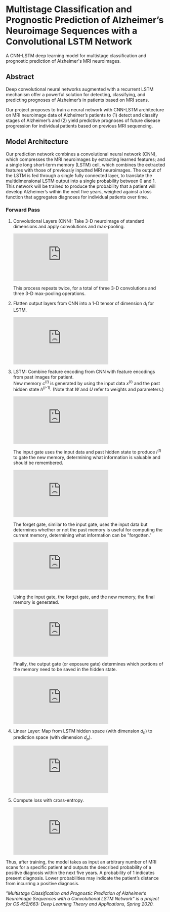 # Multistage Classification and Prognostic Prediction of Alzheimer’s Neuroimage Sequences with a Convolutional LSTM Network
A CNN-LSTM deep learning model for multistage classification and prognostic prediction of Alzheimer's MRI neuroimages.

## Abstract

Deep convolutional neural networks augmented with a recurrent LSTM mechanism offer a powerful solution for detecting, classifying, and predicting prognoses of Alzheimer’s in patients based on MRI scans.

Our project proposes to train a neural network with CNN-LSTM architecture on MRI neuroimage data of Alzheimer’s patients to (1) detect and classify stages of Alzheimer’s and (2) yield predictive prognoses of future disease progression for individual patients based on previous MRI sequencing.

## Model Architecture

Our prediction network combines a convolutional neural network (CNN), which compresses the MRI neuroimages by extracting learned features; and a single long short-term memory (LSTM) cell, which combines the extracted features with those of previously inputted MRI neuroimages. The output of the LSTM is fed through a single fully connected layer, to translate the multidimensional LSTM output into a single probability between 0 and 1. This network will be trained to produce the probability that a patient will develop Alzheimer’s within the next five years, weighed against a loss function that aggregates diagnoses for individual patients over time.

### Forward Pass

1. Convolutional Layers (CNN): Take 3-D neuroimage of standard dimensions and apply convolutions and max-pooling.    

    ![equation](https://latex.codecogs.com/svg.latex?%5Cdpi%7B150%7D%20%5Clarge%20%5Cbegin%7Balign*%7D%20%5Ctexttt%7BConv3d%3A%7D%20%26%5C%3B%20%5Cmathbb%7BR%7D%5E%7Bd_1%20%5Ctimes%20d_2%20%5Ctimes%20d_3%7D%20%5Cmapsto%20%5Cmathbb%7BR%7D%5E%7Bd_1%5E%5Cprime%20%5Ctimes%20d_2%5E%5Cprime%20%5Ctimes%20d_3%5E%5Cprime%7D%5C%5C%20%5Ctexttt%7BMaxPool%3A%7D%20%26%5C%3B%20%5Cmathbb%7BR%7D%5E%7Bd_1%5E%5Cprime%20%5Ctimes%20d_2%5E%5Cprime%20%5Ctimes%20d_3%5E%5Cprime%7D%20%5Cmapsto%20%5Cmathbb%7BR%7D%5E%7Bd_1%5E%7B%5Cprime%5Cprime%7D%20%5Ctimes%20d_2%5E%7B%5Cprime%5Cprime%7D%20%5Ctimes%20d_3%5E%7B%5Cprime%5Cprime%7D%7D%20%5Cend%7Balign*%7D)    
    
    This process repeats twice, for a total of three 3-D convolutions and three 3-D max-pooling operations.

2. Flatten output layers from CNN into a 1-D tensor of dimension *d*<sub>*l*</sub> for LSTM.    

    ![equation](https://latex.codecogs.com/svg.latex?%5Cdpi%7B150%7D%20%5Clarge%20%5Ctexttt%7BFlatten%3A%7D%20%5C%3B%20%5Cmathbb%7BR%7D%5E%7Bd_1%5E%7B%5Cprime%5Cprime%7D%20%5Ctimes%20d_2%5E%7B%5Cprime%5Cprime%7D%20%5Ctimes%20d_3%5E%7B%5Cprime%5Cprime%7D%7D%20%5Cmapsto%20%5Cmathbb%7BR%7D%5E%7Bd_l%7D)

3. LSTM: Combine feature encoding from CNN with feature encodings from past images for patient.    
    New memory *c*<sup>(*t*)</sup> is generated by using the input data *x*<sup>(*t*)</sup> and the past hidden state *h*<sup>(*t*-1)</sup>. (Note that *W* and *U* refer to weights and parameters.)    
    
    ![equation](https://latex.codecogs.com/svg.latex?%5Cdpi%7B150%7D%20%5Clarge%20%5Cwidetilde%7Bc%7D%5E%7B%28t%29%7D%20%26%3D%20%5Ctanh%5Cleft%28W%5E%7B%28c%29%7Dx%5E%7B%28t%29%7D%20&plus;%20U%5E%7B%28c%29%7Dh%5E%7B%28t-1%29%7D%5Cright%29)
    
    The input gate uses the input data and past hidden state to produce $i^{(t)}$ to gate the new memory, determining what information is valuable and should be remembered. 
    
    ![equation](https://latex.codecogs.com/svg.latex?%5Cdpi%7B150%7D%20%5Clarge%20i%5E%7B%28t%29%7D%20%26%3D%20%5Csigma%5Cleft%28W%5E%7B%28i%29%7Dx%5E%7B%28t%29%7D%20&plus;%20U%5E%7B%28i%29%7Dh%5E%7B%28t-1%29%7D%5Cright%29)
    
    The forget gate, similar to the input gate, uses the input data but determines whether or not the past memory is useful for computing the current memory, determining what information can be "forgotten."
    
    ![equation](https://latex.codecogs.com/svg.latex?%5Cdpi%7B150%7D%20%5Clarge%20f%5E%7B%28t%29%7D%20%26%3D%20%5Csigma%5Cleft%28W%5E%7B%28f%29%7Dx%5E%7B%28t%29%7D%20&plus;%20U%5E%7B%28f%29%7Dh%5E%7B%28t-1%29%7D%5Cright%29)
    
    Using the input gate, the forget gate, and the new memory, the final memory is generated.
    
    ![equation](https://latex.codecogs.com/svg.latex?%5Cdpi%7B150%7D%20%5Clarge%20c%5E%7B%28t%29%7D%20%26%3D%20f%5E%7B%28t%29%7D%20%5Ccirc%20%5Cwidetilde%7Bc%7D%5E%7B%28t-1%29%7D%20&plus;%20i%5E%7B%28t%29%7D%20%5Ccirc%20%5Cwidetilde%7Bc%7D%5E%7B%28t%29%7D)
    
    Finally, the output gate (or exposure gate) determines which portions of the memory need to be saved in the hidden state.
    
    ![equation](https://latex.codecogs.com/svg.latex?%5Cdpi%7B150%7D%20%5Clarge%20%5Cbegin%7Balign*%7D%20o%5E%7B%28t%29%7D%20%26%3D%20%5Csigma%5Cleft%28W%5E%7B%28o%29%7Dx%5E%7B%28t%29%7D%20&plus;%20U%5E%7B%28o%29%7Dh%5E%7B%28t-1%29%7D%5Cright%29%20%5C%5C%20h%5E%7B%28t%29%7D%20%26%3D%20o%5E%7B%28t%29%7D%20%5Ccirc%20%5Ctanh%5Cleft%28c%5E%7B%28t%29%7D%5Cright%29%20%5Cend%7Balign*%7D)

4. Linear Layer: Map from LSTM hidden space (with dimension $d_h$) to prediction space (with dimension $d_p$).    
    
    ![equation](https://latex.codecogs.com/svg.latex?%5Cdpi%7B150%7D%20%5Clarge%20%5Ctexttt%7BLinear%3A%7D%20%5C%3B%20%5Cmathbb%7BR%7D%5E%7Bd_h%7D%20%5Cmapsto%20%5Cmathbb%7BR%7D%5E%7Bd_p%7D)

5. Compute loss with cross-entropy.    
    
    ![equation](https://latex.codecogs.com/svg.latex?%5Cdpi%7B150%7D%20%5Clarge%20C%20%3D%20-%5Cfrac%7B1%7D%7Bn%7D%20%5Csum_x%20%5Cleft%5By%20%5Cln%20%5Chat%7By%7D%20&plus;%20%281%20-%20y%29%20%5Cln%20%281%20-%20%5Chat%7By%7D%29%5Cright%5D)

Thus, after training, the model takes as input an arbitrary number of MRI scans for a specific patient and outputs the described probability of a positive diagnosis within the next five years. A probability of 1 indicates present diagnosis. Lower probabilities may indicate the patient’s distance from incurring a positive diagnosis. 

<em>"Multistage Classification and Prognostic Prediction of Alzheimer’s Neuroimage Sequences with a Convolutional LSTM Network" is a project for CS 452/663: Deep Learning Theory and Applications, Spring 2020.</em>
